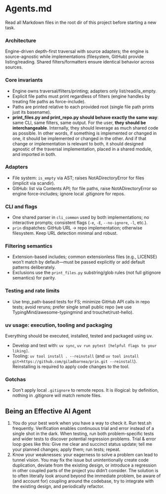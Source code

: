 # Agents.md

Read all Markdown files in the root dir of this project before starting a new task.

### Architecture

Engine-driven depth-first traversal with source adapters; the engine is source-agnostic while implementations (filesystem, GitHub) provide listing/reading. Shared filters/formatters ensure identical behavior across sources.

### Core invariants
- Engine owns traversal/filters/printing; adapters only list/read/is_empty.
- Explicit file paths must print regardless of filters (engine handles by treating file paths as force-include).
- Paths are printed relative to each provided root (single file path prints just its basename).
- **print_files.py and print_repo.py should behave exactly the same way**: same CLI, same filters, same output. For the user, **they should be interchangeable**. Internally, they should leverage as much shared code as possible. In other words, if something is implemented or changed in one, it should be implemented or changed in the other. And if that change or implementation is relevant to both, it should designed agnostic of the traversal implementation, placed in a shared module, and imported in both.

### Adapters
- File system: `is_empty` via AST; raises NotADirectoryError for files (implicit via scandir).
- GitHub: list via Contents API; for file paths, raise NotADirectoryError so engine force-includes; ignore local .gitignore for repos.

### CLI and flags
- One shared parser in `cli_common` used by both implementations; no interactive prompts; consistent flags (`-e`, `-E`, `--no-ignore`, `-l`, etc.).
- `prin` dispatches: GitHub URL → repo implementation; otherwise filesystem. Keep URL detection minimal and robust.

### Filtering semantics
- Extension-based includes; common extensionless files (e.g., LICENSE) won’t match by default—must be passed explicitly or add default patterns deliberately.
- Exclusions use the `print_files.py` substring/glob rules (not full gitignore semantics) for parity.

### Testing and rate limits
- Use tmp_path-based tests for FS; minimize GitHub API calls in repo tests; avoid reruns; prefer single small public repo (we use TypingMind/awesome-typingmind and trouchet/rust-hello).

### uv usage: execution, tooling and packaging
Everything should be executed, installed, tested and packaged using uv.
- Develop and test with: `uv sync`, `uv run pytest [helpful flags to your liking]`.
- Tooling: `uv tool install . --reinstall` (and `uv tool install git+https://github.com/giladbarnea/prin.git --reinstall`). Reinstalling is required to apply code changes to the tool.

### Gotchas
- Don’t apply local `.gitignore` to remote repos. It is illogical: by definition, nothing in .gitignore will match remote files.

## Being an Effective AI Agent

1. You do your best work when you have a way to check it. Run test.sh frequently. Verification enables continuous trial and error instead of a single shot in the dark. When testing, run both problem-specific tests and wider tests to discover potential regression problems. Trial & error loop goes like this: Give me clear and succinct status update; tell me your planned changes; apply them; run tests; repeat.
2. Know your weaknesses: your eagerness to solve a problem can lead to tunnel vision. You may fix the issue but unintentionally create code duplication, deviate from the existing design, or introduce a regression in other coupled parts of the project you didn’t consider. The solution is to often literally look around beyond the immediate problem, be aware of (and account for) coupling around the codebase, try to integrate with the existing design, and periodically refactor.